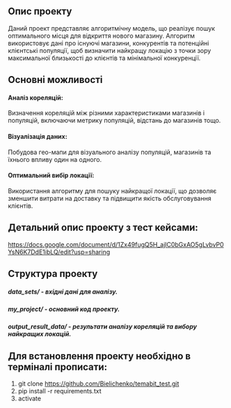 ## Опис проекту

Даний проект представляє алгоритмічну модель, що реалізує пошук оптимального місця для відкриття нового магазину. 
Алгоритм використовує дані про існуючі магазини, конкурентів та потенційні клієнтські популяції, щоб визначити найкращу локацію з точки зору максимальної близькості до клієнтів та мінімальної конкуренції.

## Основні можливості

#### Аналіз кореляцій: 
Визначення кореляцій між різними характеристиками магазинів і популяцій, включаючи метрику популяцій, відстань до магазинів тощо.
#### Візуалізація даних: 
Побудова гео-мапи для візуального аналізу популяцій, магазинів та їхнього впливу один на одного.
#### Оптимальний вибір локації: 
Використання алгоритму для пошуку найкращої локації, що дозволяє зменшити витрати на доставку та підвищити якість обслуговування клієнтів.

## Детальний опис проекту з тест кейсами: 

https://docs.google.com/document/d/1Zx49fugQ5H_ajlC0bGxAO5gLvbvP0YsN6K7DdE1ibLQ/edit?usp=sharing

## Структура проекту

##### data_sets/ - вхідні дані для аналізу.
##### my_project/ - основний код проекту.
##### output_result_data/ - результати аналізу кореляцій та вибору найкращих локацій.

## Для встановлення проекту необхідно в терміналі прописати:

1. git clone https://github.com/Bielichenko/temabit_test.git
2. pip install -r requirements.txt
3. activate




